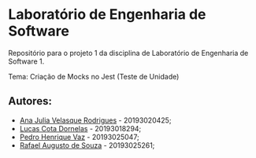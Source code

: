 # Laboratório de Engenharia de Software
Repositório para o projeto 1 da disciplina de Laboratório de Engenharia de Software 1.

Tema:  Criação de Mocks no Jest (Teste de Unidade)

## Autores:
- [Ana Julia Velasque Rodrigues](https://github.com/anajvelasque) - 20193020425;
- [Lucas Cota Dornelas](https://github.com/lucascdornelas) - 20193018294;
- [Pedro Henrique Vaz](https://github.com/vazConnected/) - 20193025047;
- [Rafael Augusto de Souza](https://github.com/RafaelAugustoo) - 20193025261;
